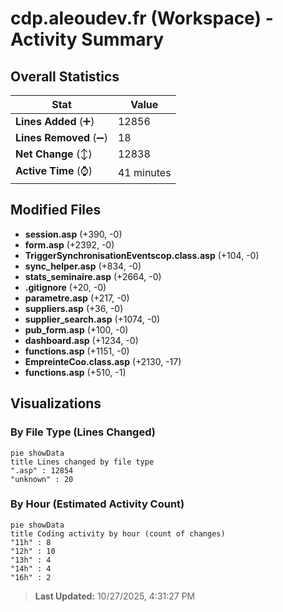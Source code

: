 # cdp.aleoudev.fr (Workspace) - Activity Summary 

## Overall Statistics

| Stat                   | Value                                                             |
| ---------------------- | ----------------------------------------------------------------- |
| **Lines Added** (➕)   | 12856                                          |
| **Lines Removed** (➖) | 18                                        |
| **Net Change** (↕)    | 12838                |
| **Active Time** (⌚)   | 41 minutes |


## Modified Files
- **session.asp** (+390, -0)
- **form.asp** (+2392, -0)
- **TriggerSynchronisationEventscop.class.asp** (+104, -0)
- **sync_helper.asp** (+834, -0)
- **stats_seminaire.asp** (+2664, -0)
- **.gitignore** (+20, -0)
- **parametre.asp** (+217, -0)
- **suppliers.asp** (+36, -0)
- **supplier_search.asp** (+1074, -0)
- **pub_form.asp** (+100, -0)
- **dashboard.asp** (+1234, -0)
- **functions.asp** (+1151, -0)
- **EmpreinteCoo.class.asp** (+2130, -17)
- **functions.asp** (+510, -1)

## Visualizations

### By File Type (Lines Changed)

```mermaid
pie showData
title Lines changed by file type
".asp" : 12854
"unknown" : 20
```

### By Hour (Estimated Activity Count)

```mermaid
pie showData
title Coding activity by hour (count of changes)
"11h" : 8
"12h" : 10
"13h" : 4
"14h" : 4
"16h" : 2
```


> **Last Updated:** 10/27/2025, 4:31:27 PM